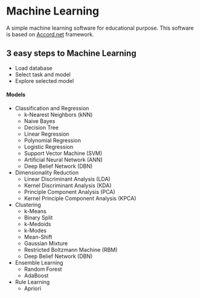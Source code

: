 ﻿# Machine Learning
A simple machine learning software for educational purpose. This software is based on [Accord.net](https://http://accord-framework.net/) framework.
## 3 easy steps to Machine Learning
- Load database
- Select task and model
- Explore selected model

#### Models
- Classification and Regression
  - k-Nearest Neighbors (kNN)
  - Naive Bayes
  - Decision Tree
  - Linear Regression
  - Polynomial Regression
  - Logistic Regression
  - Support Vector Machine (SVM)
  - Artificial Neural Network (ANN)
  - Deep Belief Network (DBN)
- Dimensionality Reduction
  - Linear Discriminant Analysis (LDA)
  - Kernel Discriminant Analysis (KDA)
  - Principle Component Analysis (PCA)
  - Kernel Principle Component Analysis (KPCA)
- Clustering
  - k-Means
  - Binary Split
  - k-Medoids
  - k-Modes
  - Mean-Shift
  - Gaussian Mixture
  - Restricted Boltzmann Machine (RBM)
  - Deep Belief Network (DBN)
- Ensemble Learning
  - Random Forest
  - AdaBoost
- Rule Learning
  - Apriori